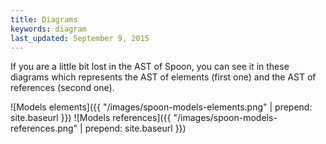 ```yaml
---
title: Diagrams
keywords: diagram
last_updated: September 9, 2015
---
```


If you are a little bit lost in the AST of Spoon, you can see it in these diagrams which represents the AST of elements (first one) and the AST of references (second one).

![Models elements]({{ "/images/spoon-models-elements.png" | prepend: site.baseurl }})
![Models references]({{ "/images/spoon-models-references.png" | prepend: site.baseurl }})